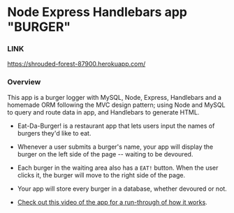 # Node Express Handlebars app "BURGER"

### LINK
https://shrouded-forest-87900.herokuapp.com/


### Overview

This app is a burger logger with MySQL, Node, Express, Handlebars and a homemade ORM  following the MVC design pattern; using Node and MySQL to query and route data in app, and Handlebars to generate HTML.


* Eat-Da-Burger! is a restaurant app that lets users input the names of burgers they'd like to eat.

* Whenever a user submits a burger's name, your app will display the burger on the left side of the page -- waiting to be devoured.

* Each burger in the waiting area also has a `EAT!` button. When the user clicks it, the burger will move to the right side of the page.

* Your app will store every burger in a database, whether devoured or not.

* [Check out this video of the app for a run-through of how it works](https://youtu.be/msvdn95x9OM).

